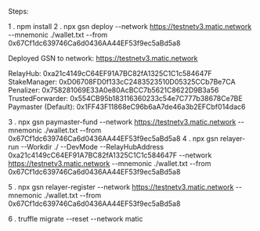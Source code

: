 Steps:

1 . npm install
2 . npx gsn deploy --network https://testnetv3.matic.network --mnemonic ./wallet.txt --from 0x67Cf1dc639746Ca6d0436AA44EF53f9ec5aBd5a8

Deployed GSN to network: https://testnetv3.matic.network

  RelayHub: 0xa21c4149cC64EF91A7BC82fA1325C1C1c584647F
  StakeManager: 0xD06708FD0f133cC2483523510D05325CCb7Be7CA
  Penalizer: 0x758281069E33A0e80AcBCC7b5621C8622D9B3a56
  TrustedForwarder: 0x554CB95b183116360233c54e7C777b38678Ce7BE
  Paymaster (Default): 0x1FF43F11868eC96b6aA7de46a3b2EFCbf014dac6
  
3 . npx gsn paymaster-fund --network https://testnetv3.matic.network --mnemonic ./wallet.txt --from 0x67Cf1dc639746Ca6d0436AA44EF53f9ec5aBd5a8
4 . npx gsn relayer-run --Workdir ./ --DevMode --RelayHubAddress 0xa21c4149cC64EF91A7BC82fA1325C1C1c584647F --network https://testnetv3.matic.network --mnemonic ./wallet.txt --from 0x67Cf1dc639746Ca6d0436AA44EF53f9ec5aBd5a8

5 . npx gsn relayer-register --network https://testnetv3.matic.network --mnemonic ./wallet.txt --from 0x67Cf1dc639746Ca6d0436AA44EF53f9ec5aBd5a8

6 . truffle migrate --reset --network matic